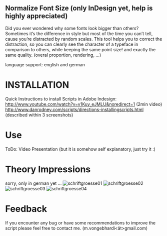 Normalize Font Size (only InDesign yet, help is highly appreciated)
-------------------
Did you ever wondered why some fonts look bigger than others?
Sometimes it’s the difference in style but most of the time you can’t tell, cause you’re distracted by random scales.
This tool helps you to correct the distraction, so you can clearly see the character of a typeface in comparison to others, while keeping the same point size! and exactly the same quality. (overal proportion, rendering, …)

language support: english and german  

# INSTALLATION

Quick Instructions to install Scripts in Adobe Indesign:  
http://www.youtube.com/watch?v=v1Kuy_eJMLU&noredirect=1 (2min video) 
http://www.danrodney.com/scripts/directions-installingscripts.html (described within 3 screenshots)

# Use
ToDo: Video Presentation 
(but it is somehow self explanatory, just try it :)

# Theory Impressions
sorry, only in german yet …
![schriftgroesse01](http://vongebhardi.de/variables_of_type/Bilder/schriftgroesse_01.png)
![schriftgroesse02](http://vongebhardi.de/variables_of_type/Bilder/schriftgroesse_02.png)
![schriftgroesse03](http://vongebhardi.de/variables_of_type/Bilder/schriftgroesse_03.png)
![schriftgroesse04](http://vongebhardi.de/variables_of_type/Bilder/schriftgroesse_04.png)

# Feedback
If you encounter any bug or have some recommendations to improve the script please feel free to contact me. (m.vongebhardi<ät>gmail.com)
